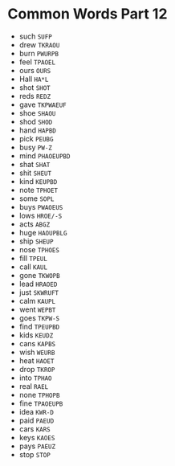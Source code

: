 # Common Words Part 12

* such `SUFP`
* drew `TKRAOU`
* burn `PWURPB`
* feel `TPAOEL`
* ours `OURS`
* Hall `HA*L`
* shot `SHOT`
* reds `REDZ`
* gave `TKPWAEUF`
* shoe `SHAOU`
* shod `SHOD`
* hand `HAPBD`
* pick `PEUBG`
* busy `PW-Z`
* mind `PHAOEUPBD`
* shat `SHAT`
* shit `SHEUT`
* kind `KEUPBD`
* note `TPHOET`
* some `SOPL`
* buys `PWAOEUS`
* lows `HROE/-S`
* acts `ABGZ`
* huge `HAOUPBLG`
* ship `SHEUP`
* nose `TPHOES`
* fill `TPEUL`
* call `KAUL`
* gone `TKWOPB`
* lead `HRAOED`
* just `SKWRUFT`
* calm `KAUPL`
* went `WEPBT`
* goes `TKPW-S`
* find `TPEUPBD`
* kids `KEUDZ`
* cans `KAPBS`
* wish `WEURB`
* heat `HAOET`
* drop `TKROP`
* into `TPHAO`
* real `RAEL`
* none `TPHOPB`
* fine `TPAOEUPB`
* idea `KWR-D`
* paid `PAEUD`
* cars `KARS`
* keys `KAOES`
* pays `PAEUZ`
* stop `STOP`
